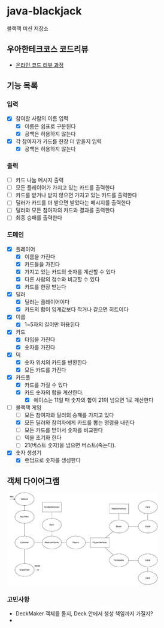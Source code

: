 # java-blackjack

블랙잭 미션 저장소

## 우아한테크코스 코드리뷰

- [온라인 코드 리뷰 과정](https://github.com/woowacourse/woowacourse-docs/blob/master/maincourse/README.md)

## 기능 목록

### 입력

- [x] 참여할 사람의 이름 입력
  - [x] 이름은 쉼표로 구분된다
  - [x] 공백은 허용하지 않는다
- [x] 각 참여자가 카드를 한장 더 받을지 입력
  - [x] 공백은 허용하지 않는다

### 출력

- [ ] 카드 나눔 메시지 출력
- [ ] 모든 플레이어가 가지고 있는 카드를 출력한다
- [ ] 카드를 받거나 받지 않으면 가지고 있는 카드를 출력한다
- [ ] 딜러가 카드를 더 받으면 받았다는 메시지를 출력한다
- [ ] 딜러와 모든 참여자의 카드와 결과를 출력한다
- [ ] 최종 승패를 출력한다

### 도메인

- [x] 플레이어
  - [x] 이름을 가진다
  - [x] 카드들을 가진다
  - [x] 가지고 있는 카드의 숫자를 계산할 수 있다
  - [x] 다른 사람의 점수와 비교할 수 있다
  - [x] 카드를 한장 받는다
    
- [x] 딜러
  - [x] 딜러는 플레이어이다 
  - [x] 카드의 합이 임계값보다 작거나 같으면 히트이다

- [x] 이름
  - [x] 1~5자의 길이만 허용된다

- [x] 카드
  - [x] 타입을 가진다
  - [x] 숫자를 가진다

- [x] 덱
  - [x] 숫자 위치의 카드를 반환한다
  - [x] 모든 카드를 가진다

- [x] 카드풀
  - [x] 카드를 가질 수 있다
  - [x] 카드 숫자의 합을 계산한다.
    - [x] 에이스는 11일 때 숫자의 합이 21이 넘으면 1로 계산한다

- [ ] 블랙잭 게임
  - [ ] 모든 참여자와 딜러의 승패를 가지고 있다 
  - [x] 모든 딜러와 참여자에게 카드를 뽑는 명령을 내린다
  - [ ] 모든 카드를 받아서 숫자를 비교한다
  - [ ] 덱을 초기화 한다
  - [ ] 21(버스트 숫자)을 넘으면 버스트(죽는다). 

- [x] 숫자 생성기
  - [x] 랜덤으로 숫자를 생성한다

## 객체 다이어그램

<img src="diagram.png" style="width: 80%; height= 80%">



### 고민사항
- DeckMaker 객체를 둘지, Deck 안에서 생성 책임까지 가질지?
- 